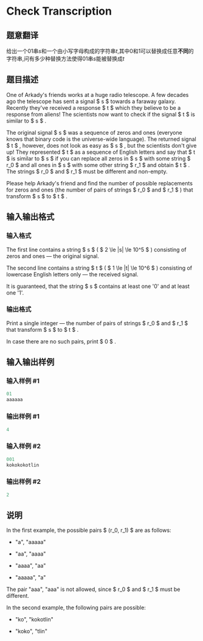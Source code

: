 # Check Transcription

## 题意翻译

给出一个01串$s$和一个由小写字母构成的字符串$t$,其中0和1可以替换成任意**不同**的字符串,问有多少种替换方法使得01串$s$能被替换成$t$

## 题目描述

One of Arkady's friends works at a huge radio telescope. A few decades ago the telescope has sent a signal $ s $ towards a faraway galaxy. Recently they've received a response $ t $ which they believe to be a response from aliens! The scientists now want to check if the signal $ t $ is similar to $ s $ .

The original signal $ s $ was a sequence of zeros and ones (everyone knows that binary code is the universe-wide language). The returned signal $ t $ , however, does not look as easy as $ s $ , but the scientists don't give up! They represented $ t $ as a sequence of English letters and say that $ t $ is similar to $ s $ if you can replace all zeros in $ s $ with some string $ r_0 $ and all ones in $ s $ with some other string $ r_1 $ and obtain $ t $ . The strings $ r_0 $ and $ r_1 $ must be different and non-empty.

Please help Arkady's friend and find the number of possible replacements for zeros and ones (the number of pairs of strings $ r_0 $ and $ r_1 $ ) that transform $ s $ to $ t $ .

## 输入输出格式

### 输入格式

The first line contains a string $ s $ ( $ 2 \le |s| \le 10^5 $ ) consisting of zeros and ones — the original signal.

The second line contains a string $ t $ ( $ 1 \le |t| \le 10^6 $ ) consisting of lowercase English letters only — the received signal.

It is guaranteed, that the string $ s $ contains at least one '0' and at least one '1'.

### 输出格式

Print a single integer — the number of pairs of strings $ r_0 $ and $ r_1 $ that transform $ s $ to $ t $ .

In case there are no such pairs, print $ 0 $ .

## 输入输出样例

### 输入样例 #1

```cpp
01
aaaaaa

```
### 输出样例 #1

```cpp
4

```
### 输入样例 #2

```cpp
001
kokokokotlin

```
### 输出样例 #2

```cpp
2

```
## 说明

In the first example, the possible pairs $ (r_0, r_1) $ are as follows:

- "a", "aaaaa"

- "aa", "aaaa"

- "aaaa", "aa"

- "aaaaa", "a"

The pair "aaa", "aaa" is not allowed, since $ r_0 $ and $ r_1 $ must be different.

In the second example, the following pairs are possible:

- "ko", "kokotlin"

- "koko", "tlin"

